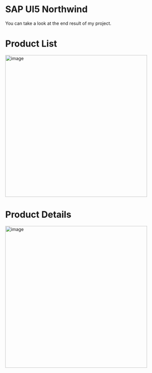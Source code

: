 # SAP UI5 Northwind

You can take a look at the end result of my project.

# Product List
<img width="449" alt="image" src="https://github.com/user-attachments/assets/90277796-7ba9-4467-94b1-a7cc2f810239">

# Product Details
<img width="449" alt="image" src="https://github.com/user-attachments/assets/edf9d399-ba51-4834-aade-335457307e73">
